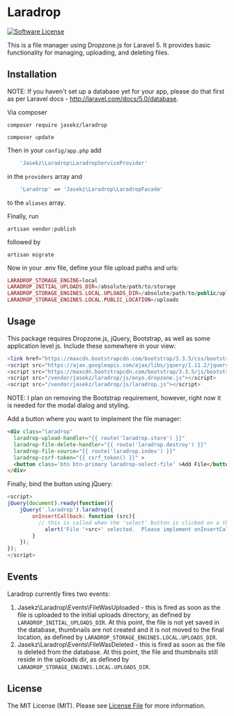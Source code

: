 # Laradrop

[![Software License][ico-license]](LICENSE.md)


This is a file manager using Dropzone.js for Laravel 5.  It provides basic functionality for managing, uploading,
and deleting files.

## Installation

NOTE: If you haven't set up a database yet for your app, please do that first as per Laravel docs -  http://laravel.com/docs/5.0/database.

Via composer
```
composer require jasekz/laradrop
```
```
composer update
```

Then in your `config/app.php` add 
```php
    'Jasekz\Laradrop\LaradropServiceProvider'
```    
in the `providers` array and
```php
    'Laradrop' => 'Jasekz\Laradrop\LaradropFacade'
```
to the `aliases` array.

Finally, run 

    artisan vendor:publish
    
followed by

    artisan migrate

Now in your .env file, define your file upload paths and urls:
```php
LARADROP_STORAGE_ENGINE=local
LARADROP_INITIAL_UPLOADS_DIR=/absolute/path/to/storage
LARADROP_STORAGE_ENGINES.LOCAL.UPLOADS_DIR=/absolute/path/to/public/uploads
LARADROP_STORAGE_ENGINES.LOCAL.PUBLIC_LOCATION=/uploads
```
## Usage
This package requires Dropzone.js, jQuery, Bootstrap, as well as some application level js.  Include these somewhere in your view:
``` php
<link href="https://maxcdn.bootstrapcdn.com/bootstrap/3.3.5/css/bootstrap.min.css" rel="stylesheet" type="text/css">
<script src="https://ajax.googleapis.com/ajax/libs/jquery/1.11.2/jquery.min.js"></script>
<script src="https://maxcdn.bootstrapcdn.com/bootstrap/3.3.5/js/bootstrap.min.js"></script>
<script src="/vendor/jasekz/laradrop/js/enyo.dropzone.js"></script>
<script src="/vendor/jasekz/laradrop/js/laradrop.js"></script>
```

NOTE:  I plan on removing the Bootstrap requirement, however, right now it is needed for the modal dialog and styling.

Add a button where you want to implement the file manager:
``` html
<div class="laradrop"
  laradrop-upload-handler="{{ route('laradrop.store') }}"
  laradrop-file-delete-handler="{{ route('laradrop.destroy') }}" 
  laradrop-file-source="{{ route('laradrop.index') }}"
  laradrop-csrf-token="{{ csrf_token() }}" >
  <button class='btn btn-primary laradrop-select-file' >Add File</button>
</div>
```

Finally, bind the button using jQuery:
```javascript
<script>
jQuery(document).ready(function(){
	jQuery('.laradrop').laradrop({
		onInsertCallback: function (src){
		  // this is called when the 'select' button is clicked on a thumbnail
			alert('File '+src+' selected.  Please implement onInsertCallback().');
		}
	});
});
</script>
```

## Events
Laradrop currently fires two events:
1. Jasekz\Laradrop\Events\FileWasUploaded - this is fired as soon as the file is uploaded to the initial uploads directory, as defined by ```LARADROP_INITIAL_UPLOADS_DIR```.  At this point, the file is not yet saved in the database, thumbnails are not created and it is not moved to the final location, as defined by ```LARADROP_STORAGE_ENGINES.LOCAL.UPLOADS_DIR```.
2. Jasekz\Laradrop\Events\FileWasDeleted - this is fired as soon as the file is deleted from the database.  At this point, the file and thumbnails still reside in the uploads dir, as defined by ```LARADROP_STORAGE_ENGINES.LOCAL.UPLOADS_DIR```.


## License

The MIT License (MIT). Please see [License File](LICENSE.md) for more information.



[ico-license]: https://img.shields.io/badge/license-MIT-brightgreen.svg?style=flat-square
